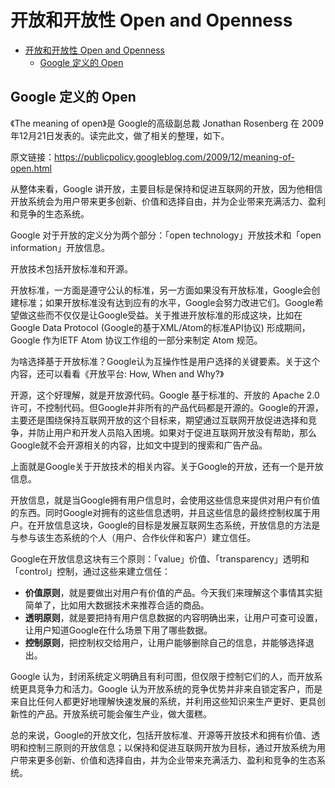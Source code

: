 # 开放和开放性 Open and Openness

- [开放和开放性 Open and Openness](#开放和开放性-open-and-openness)
  - [Google 定义的 Open](#google-定义的-open)


## Google 定义的 Open
《The meaning of open》是 Google的高级副总裁 Jonathan Rosenberg 在 2009年12月21日发表的。读完此文，做了相关的整理，如下。

原文链接：https://publicpolicy.googleblog.com/2009/12/meaning-of-open.html

从整体来看，Google 讲开放，主要目标是保持和促进互联网的开放，因为他相信开放系统会为用户带来更多创新、价值和选择自由，并为企业带来充满活力、盈利和竞争的生态系统。

Google 对于开放的定义分为两个部分：「open technology」开放技术和「open information」开放信息。

开放技术包括开放标准和开源。

开放标准，一方面是遵守公认的标准，另一方面如果没有开放标准，Google会创建标准；如果开放标准没有达到应有的水平，Google会努力改进它们。Google希望做这些而不仅仅是让Google受益。关于推进开放标准的形成这块，比如在 Google Data Protocol (Google的基于XML/Atom的标准API协议) 形成期间，Google 作为IETF Atom 协议工作组的一部分来制定 Atom 规范。

为啥选择基于开放标准？Google认为互操作性是用户选择的关键要素。关于这个内容，还可以看看《开放平台: How, When and Why?》

开源，这个好理解，就是开放源代码。Google 基于标准的、开放的 Apache 2.0 许可，不控制代码。但Google并非所有的产品代码都是开源的。Google的开源，主要还是围绕保持互联网开放的这个目标来，期望通过互联网开放促进选择和竞争，并防止用户和开发人员陷入困境。如果对于促进互联网开放没有帮助，那么Google就不会开源相关的内容，比如文中提到的搜索和广告产品。

上面就是Google关于开放技术的相关内容。关于Google的开放，还有一个是开放信息。

开放信息，就是当Google拥有用户信息时，会使用这些信息来提供对用户有价值的东西。同时Google对拥有的这些信息透明，并且这些信息的最终控制权属于用户。在开放信息这块，Google的目标是发展互联网生态系统，开放信息的方法是与参与该生态系统的个人（用户、合作伙伴和客户）建立信任。

Google在开放信息这块有三个原则：「value」价值、「transparency」透明和「control」控制，通过这些来建立信任：
* **价值原则**，就是要做出对用户有价值的产品。今天我们来理解这个事情其实挺简单了，比如用大数据技术来推荐合适的商品。
* **透明原则**，就是要把持有用户信息数据的内容明确出来，让用户可查可设置，让用户知道Google在什么场景下用了哪些数据。
* **控制原则**，把控制权交给用户，让用户能够删除自己的信息，并能够选择退出。

Google 认为，封闭系统定义明确且有利可图，但仅限于控制它们的人，而开放系统更具竞争力和活力。Google 认为开放系统的竞争优势并非来自锁定客户，而是来自比任何人都更好地理解快速发展的系统，并利用这些知识来生产更好、更具创新性的产品。开放系统可能会催生产业，做大蛋糕。

总的来说，Google的开放文化，包括开放标准、开源等开放技术和拥有价值、透明和控制三原则的开放信息；以保持和促进互联网开放为目标，通过开放系统为用户带来更多创新、价值和选择自由，并为企业带来充满活力、盈利和竞争的生态系统。 
